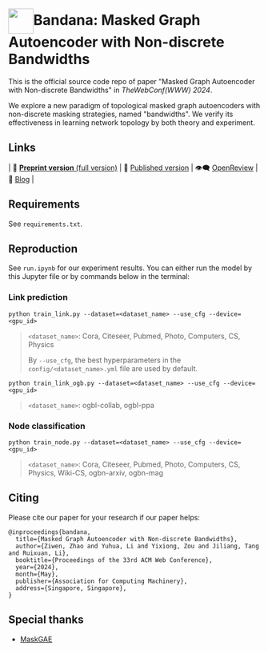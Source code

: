 <h1><img align="center" height="50" src="https://cdn.wikirby.com/thumb/4/4c/KRtDLD_Bandana_Waddle_Dee.png/525px-KRtDLD_Bandana_Waddle_Dee.png">Bandana: Masked Graph Autoencoder with Non-discrete Bandwidths</h1>

This is the official source code repo of paper "Masked Graph Autoencoder with Non-discrete Bandwidths" in *TheWebConf(WWW) 2024*.

We explore a new paradigm of topological masked graph autoencoders with non-discrete masking strategies, named "bandwidths". We verify its effectiveness in learning network topology by both theory and experiment.

## Links

| :page_facing_up: [**Preprint version** (full version)](https://arxiv.org/abs/2402.03814) | :book: [Published version](https://dl.acm.org/doi/10.1145/3589334.3645370) | :eye_speech_bubble: [OpenReview](https://openreview.net/forum?id=0iwNrRRIiZ) | :speech_balloon: [Blog](https://zhuanlan.zhihu.com/p/681841195) |

## Requirements

See `requirements.txt`.

## Reproduction

See `run.ipynb` for our experiment results. 
You can either run the model by this Jupyter file or by commands below in the terminal:

### Link prediction

```shell
python train_link.py --dataset=<dataset_name> --use_cfg --device=<gpu_id>
```
> `<dataset_name>`: Cora, Citeseer, Pubmed, Photo, Computers, CS, Physics
>
> By `--use_cfg`, the best hyperparameters in the `config/<dataset_name>.yml` file are used by default.

```shell
python train_link_ogb.py --dataset=<dataset_name> --use_cfg --device=<gpu_id>
```
> `<dataset_name>`: ogbl-collab, ogbl-ppa

### Node classification

```shell
python train_node.py --dataset=<dataset_name> --use_cfg --device=<gpu_id>
```
> `<dataset_name>`: Cora, Citeseer, Pubmed, Photo, Computers, CS, Physics, Wiki-CS, ogbn-arxiv, ogbn-mag

## Citing

Please cite our paper for your research if our paper helps:

```
@inproceedings{bandana,
  title={Masked Graph Autoencoder with Non-discrete Bandwidths}, 
  author={Ziwen, Zhao and Yuhua, Li and Yixiong, Zou and Jiliang, Tang and Ruixuan, Li},
  booktitle={Proceedings of the 33rd ACM Web Conference},
  year={2024},
  month={May},
  publisher={Association for Computing Machinery},
  address={Singapore, Singapore},
}
```

## Special thanks

* [MaskGAE](https://github.com/EdisonLeeeee/MaskGAE)
